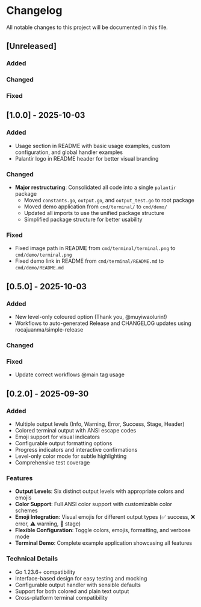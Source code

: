 # Changelog

All notable changes to this project will be documented in this file.

## [Unreleased]

### Added

### Changed

### Fixed

## [1.0.0] - 2025-10-03

### Added
- Usage section in README with basic usage examples, custom configuration, and global handler examples
- Palantir logo in README header for better visual branding

### Changed
- **Major restructuring**: Consolidated all code into a single `palantir` package
  - Moved `constants.go`, `output.go`, and `output_test.go` to root package
  - Moved demo application from `cmd/terminal/` to `cmd/demo/`
  - Updated all imports to use the unified package structure
  - Simplified package structure for better usability

### Fixed
- Fixed image path in README from `cmd/terminal/terminal.png` to `cmd/demo/terminal.png`
- Fixed demo link in README from `cmd/terminal/README.md` to `cmd/demo/README.md`

## [0.5.0] - 2025-10-03

### Added
- New level-only coloured option (Thank you, @muyiwaolurin!)
- Workflows to auto-generated Release and CHANGELOG updates using rocajuanma/simple-release
  
### Changed

### Fixed
- Update correct workflows @main tag usage

## [0.2.0] - 2025-09-30

### Added
- Multiple output levels (Info, Warning, Error, Success, Stage, Header)
- Colored terminal output with ANSI escape codes
- Emoji support for visual indicators
- Configurable output formatting options
- Progress indicators and interactive confirmations
- Level-only color mode for subtle highlighting
- Comprehensive test coverage

### Features
- **Output Levels**: Six distinct output levels with appropriate colors and emojis
- **Color Support**: Full ANSI color support with customizable color schemes
- **Emoji Integration**: Visual emojis for different output types (✅ success, ❌ error, ⚠️ warning, 🔧 stage)
- **Flexible Configuration**: Toggle colors, emojis, formatting, and verbose mode
- **Terminal Demo**: Complete example application showcasing all features

### Technical Details
- Go 1.23.6+ compatibility
- Interface-based design for easy testing and mocking
- Configurable output handler with sensible defaults
- Support for both colored and plain text output
- Cross-platform terminal compatibility
